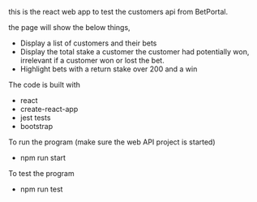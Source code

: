 this is the react web app to test the customers api from BetPortal.

the page will show the below things,
* Display a list of customers and their bets
* Display the total stake a customer the customer had potentially won, irrelevant if a
customer won or lost the bet.
* Highlight bets with a return stake over 200 and a win

The code is built with
* react
* create-react-app
* jest tests
* bootstrap

To run the program
(make sure the web API project is started)
* npm run start

To test the program
* npm run test
